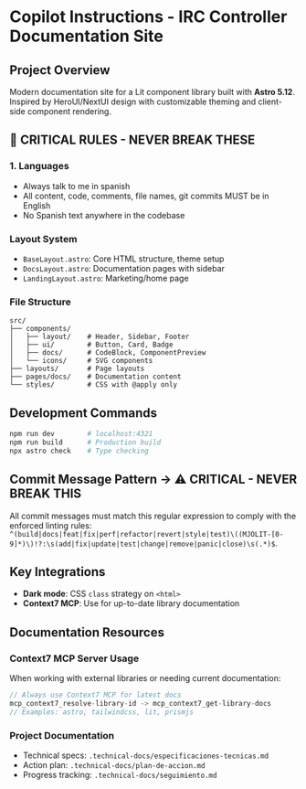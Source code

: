 # Copilot Instructions - IRC Controller Documentation Site

## Project Overview
Modern documentation site for a Lit component library built with **Astro 5.12**. Inspired by HeroUI/NextUI design with customizable theming and client-side component rendering.

## 🚫 CRITICAL RULES - NEVER BREAK THESE

### 1. Languages
- Always talk to me in spanish
- All content, code, comments, file names, git commits MUST be in English
- No Spanish text anywhere in the codebase  

### Layout System
- `BaseLayout.astro`: Core HTML structure, theme setup
- `DocsLayout.astro`: Documentation pages with sidebar
- `LandingLayout.astro`: Marketing/home page

### File Structure
```
src/
├── components/
│   ├── layout/    # Header, Sidebar, Footer
│   ├── ui/        # Button, Card, Badge
│   ├── docs/      # CodeBlock, ComponentPreview
│   └── icons/     # SVG components
├── layouts/       # Page layouts
├── pages/docs/    # Documentation content
└── styles/        # CSS with @apply only
```

## Development Commands
```bash
npm run dev        # localhost:4321
npm run build      # Production build
npx astro check    # Type checking
```

## Commit Message Pattern -> ⚠️ CRITICAL - NEVER BREAK THIS

All commit messages must match this regular expression to comply with the enforced linting rules: `^(build|docs|feat|fix|perf|refactor|revert|style|test)\((MJOLIT-[0-9]*)\)!?:\s(add|fix|update|test|change|remove|panic|close)\s(.*)$`.

## Key Integrations
- **Dark mode**: CSS `class` strategy on `<html>`
- **Context7 MCP**: Use for up-to-date library documentation

## Documentation Resources

### Context7 MCP Server Usage
When working with external libraries or needing current documentation:
```typescript
// Always use Context7 MCP for latest docs
mcp_context7_resolve-library-id -> mcp_context7_get-library-docs
// Examples: astro, tailwindcss, lit, prismjs
```

### Project Documentation
- Technical specs: `.technical-docs/especificaciones-tecnicas.md`
- Action plan: `.technical-docs/plan-de-accion.md`
- Progress tracking: `.technical-docs/seguimiento.md`
